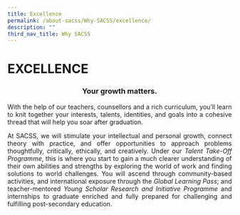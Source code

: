 ```yaml
---
title: Excellence
permalink: /about-sacss/Why-SACSS/excellence/
description: ""
third_nav_title: Why SACSS
---
```

# EXCELLENCE
### <p style="text-align: center;">Your growth matters.</p>

<p style="text-align: justify;">With the help of our teachers, counsellors and a rich curriculum, you’ll learn to knit together your interests, talents, identities, and goals into a cohesive thread that will help you soar after graduation.</p>

<p style="text-align: justify;">At SACSS, we will stimulate your intellectual and personal growth, connect theory with practice, and offer opportunities to approach problems thoughtfully, critically, ethically, and creatively. Under our <i>Talent Take-Off Programme</i>, this is where you start to gain a much clearer understanding of their own abilities and strengths by exploring the world of work and finding solutions to world challenges. You will ascend through community-based activities, and international exposure through the <i>Global Learning Pass</i>; and teacher-mentored <i>Young Scholar Research and Initiative Programme</i> and internships to graduate enriched and fully prepared for challenging and fulfilling post-secondary education.</p>
